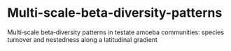 # Multi-scale-beta-diversity-patterns
Multi‑scale beta‑diversity patterns in testate amoeba communities: species turnover and nestedness along a latitudinal gradient
